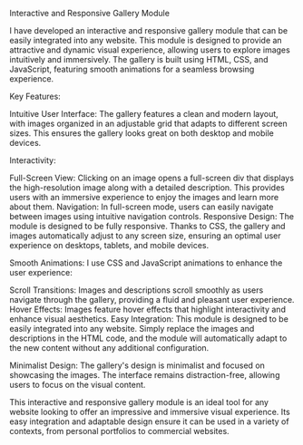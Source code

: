 Interactive and Responsive Gallery Module

I have developed an interactive and responsive gallery module that can be easily integrated into any website. This module is designed to provide an attractive and dynamic visual experience, allowing users to explore images intuitively and immersively. The gallery is built using HTML, CSS, and JavaScript, featuring smooth animations for a seamless browsing experience.

Key Features:

Intuitive User Interface: The gallery features a clean and modern layout, with images organized in an adjustable grid that adapts to different screen sizes. This ensures the gallery looks great on both desktop and mobile devices.

Interactivity:

Full-Screen View: Clicking on an image opens a full-screen div that displays the high-resolution image along with a detailed description. This provides users with an immersive experience to enjoy the images and learn more about them.
Navigation: In full-screen mode, users can easily navigate between images using intuitive navigation controls.
Responsive Design: The module is designed to be fully responsive. Thanks to CSS, the gallery and images automatically adjust to any screen size, ensuring an optimal user experience on desktops, tablets, and mobile devices.

Smooth Animations: I use CSS and JavaScript animations to enhance the user experience:

Scroll Transitions: Images and descriptions scroll smoothly as users navigate through the gallery, providing a fluid and pleasant user experience.
Hover Effects: Images feature hover effects that highlight interactivity and enhance visual aesthetics.
Easy Integration: This module is designed to be easily integrated into any website. Simply replace the images and descriptions in the HTML code, and the module will automatically adapt to the new content without any additional configuration.

Minimalist Design: The gallery's design is minimalist and focused on showcasing the images. The interface remains distraction-free, allowing users to focus on the visual content.

This interactive and responsive gallery module is an ideal tool for any website looking to offer an impressive and immersive visual experience. Its easy integration and adaptable design ensure it can be used in a variety of contexts, from personal portfolios to commercial websites.
